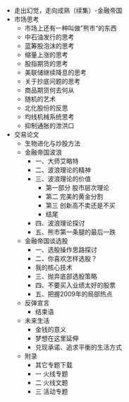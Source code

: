 - 走出幻觉，走向成熟（续集）-金融帝国
- 市场思考
	- 市场上还有一种叫做”熊市“的东西
	- 中石油发行的思考
	- 蓝筹股泡沫的思考
	- 缩量上涨的思考
	- 股指期货的思考
	- 美联储继续降息的思考
	- 关于抄底问题的思考
	- 商品期货何去何从
	- 随机的艺术
	- 北化股份的反思
	- 均线机械系统思考
	- 抑制通胀的泄洪口
- 交易论文
	- 生物进化与炒股方法
	- 金融帝国波浪
		- 一、大师艾略特
		- 二、波浪理论的精神
		- 三、波浪理论的价值
			- 第一部分 股市层次理论
			- 第二 完美的黄金分割
			- 第三 创新高不卖还是不买
			- 结尾
		- 四、波浪理论探讨
		- 五、熊市第一条腿的最后一跌
	- 金融帝国谈选股
		- 一、选股操作思路探讨
		- 二、你喜欢怎样选股？
		- 我的核心技术
		- 三、抛弃底部选股策略
		- 四、不要买入业绩太好的股票
		- 五、把握2009年的局部热点
	- 反弹宣言
		- 结束语
	- 未来生活
		- 金钱的意义
		- 梦想在这里延伸
		- 兑现承诺、追求平衡的生活方式
	- 附录
		- 其它专题下载
		- 一 火线专题
		- 二 火线文题
		- 三 活动专题